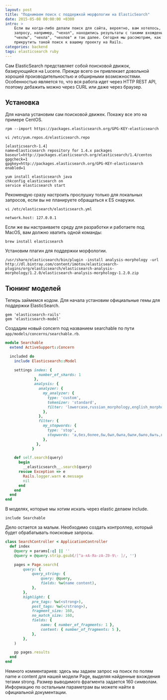 ```yaml
---
layout: post
title: "Поднимаем поиск с поддержкой морфологии на ElasticSearch"
date: 2015-05-08 00:00:00 +0300
intro: >
    Если вы когда-либо делали поиск для сайта, вероятно, вам хотелось, чтобы по
    запросу, например, "чехол", находились результаты с такими вхождениями, как
    "чехлы", "чехла", "чехлов" и так далее. Сегодня мы рассмотрим, как
    прикрутить такой поиск к вашему проекту на Rails.
categories: backend
tags: elasticsearch ruby
---
```


Сам ElasticSearch представляет собой поисковой движок, базирующийся на Lucene. Прежде всего он привлекает довольной хорошей производительностью и обширными возможностями. Особенностью является то, что вся работа идет через HTTP REST API, поэтому дебажить можно через CURL или даже через браузер.

## Установка

Для начала установим сам поисковой движек. Покажу все это на примере CentOS.

```
rpm --import https://packages.elasticsearch.org/GPG-KEY-elasticsearch
```

```
vi /etc/yum.repos.d/elasticsearch.repo
```

```
[elasticsearch-1.4]
name=Elasticsearch repository for 1.4.x packages
baseurl=http://packages.elasticsearch.org/elasticsearch/1.4/centos
gpgcheck=1
gpgkey=http://packages.elasticsearch.org/GPG-KEY-elasticsearch
enabled=1
```

```
yum install elasticsearch java
chkconfig elasticsearch on
service elasticsearch start
```

Рекомендую сразу настроить прослушку только для локальных запросов, если вы не планируете обращаться к ES снаружи.

```
vi /etc/elasticsearch/elasticsearch.yml
```

```
network.host: 127.0.0.1
```

Если же вы настраиваете среду для разработки и работаете под MacOS, вам должно хватить одной команды:

```
brew install elasticsearch
```

Установим плагин для поддержки морфологии.

```
/usr/share/elasticsearch/bin/plugin -install analysis-morphology -url http://dl.bintray.com/content/imotov/elasticsearch-plugins/org/elasticsearch/elasticsearch-analysis-morphology/1.2.0/elasticsearch-analysis-morphology-1.2.0.zip
```

## Тюнинг моделей

Теперь займемся кодом. Для начала установим официальные гемы для поддержки ElasticSearch.

```
gem 'elasticsearch-rails'
gem 'elasticsearch-model'
```

Создадим новый concern под названием searchable по пути `app/models/concerns/searchable.rb`.

```ruby
module Searchable
  extend ActiveSupport::Concern

  included do
    include Elasticsearch::Model

    settings index: {
               number_of_shards: 1
             },
             analysis: {
               analyzer: {
                 my_analyzer: {
                   type: 'custom',
                   tokenizer: 'standard',
                   filter: 'lowercase,russian_morphology,english_morphology,my_stopwords'
                 },
               },
               filter: {
                 my_stopwords: {
                   type: 'stop',
                   stopwords: 'а,без,более,бы,был,была,были,было,быть,в,вам,вас,весь,во,вот,все,всего,всех,вы,где,да,даже,для,до,его,ее,если,есть,еще,же,за,здесь,и,из,или,им,их,к,как,ко,когда,кто,ли,либо,мне,может,мы,на,надо,наш,не,него,нее,нет,ни,них,но,ну,о,об,однако,он,она,они,оно,от,очень,по,под,при,с,со,так,также,такой,там,те,тем,то,того,тоже,той,только,том,ты,у,уже,хотя,чего,чей,чем,что,чтобы,чье,чья,эта,эти,это,я,a,an,and,are,as,at,be,but,by,for,if,in,into,is,it,no,not,of,on,or,such,that,the,their,then,there,these,they,this,to,was,will,with',
                 },
              },
            }

    def self.search(query)
      begin
        __elasticsearch__.search(query)
      rescue Exception => e
        Rails.logger.warn e.message
        nil
      end
    end
  end
end
```

В моделях, которые мы хотим искать через elastic делаем include.

```
include Searchable
```

Дело остается за малым. Необходимо создать контроллер, который будет обрабатывать поисковые запросы.

```ruby
class SearchController < ApplicationController
  def index
    @query = params[:q] || ''
    @query = @query.strip.gsub(/[^а-яА-Яa-zA-Z0-9\- ]/, '')

    pages = Page.search(
        query: {
            query_string: {
                query: @query,
                fields: %w(name content),
            },
        },
        highlight: {
            pre_tags: %w(<strong>),
            post_tags: %w(</strong>),
            fragment_size: 160,
            no_match_size: 160,
            fields: {
                name: { number_of_fragments: 1 },
                content: { number_of_fragments: 5 },
            },
        },
    )

    pp pages.results
  end
end
```

Немного комментариев: здесь мы задаем запрос на поиск по полям name и content для нашей модели Page, выделяя найденные вхождения тегами strong. Размер выводимого фрагмента задается 160 символам. Информацию по остальным параметрам вы можете найти в официальной документации.
